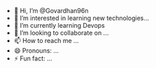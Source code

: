 - 👋 Hi, I’m @Govardhan96n
- 👀 I’m interested in learning new technologies...
- 🌱 I’m currently learning Devops
- 💞️ I’m looking to collaborate on ...
- 📫 How to reach me ...
- 😄 Pronouns: ...
- ⚡ Fun fact: ...

<!---
Govardhan96n/Govardhan96n is a ✨ special ✨ repository because its `README.md` (this file) appears on your GitHub profile.
You can click the Preview link to take a look at your changes.
--->
